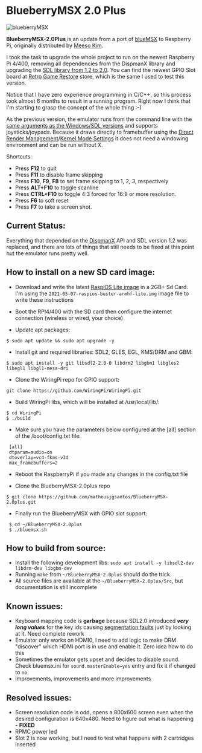BlueberryMSX 2.0 Plus
============
![blueberryMSX](http://i.imgur.com/Tnq9vSY.png "blueberry")

**BlueberryMSX-2.0Plus** is an update from a port of [blueMSX](http://bluemsx.com/) to Raspberry Pi, originally distributed by [Meeso Kim](https://github.com/meesokim).

I took the task to upgrade the whole project to run on the newest Raspberry Pi 4/400, removing all dependencies from the DispmanX library and upgrading the [SDL library from 1.2 to 2.0](https://wiki.libsdl.org/MigrationGuide). You can find the newest GPIO Slot board at [Retro Game Restore](https://retrogamerestore.com/store/rpi400msx/) store, which is the same I used to test this version.

Notice that I have zero experience programming in C/C++, so this process took almost 6 months to result in a running program. Right now I think that I'm starting to grasp the concept of the whole thing :-)

As the previous version, the emulator runs from the command line with the [same arguments as the Windows/SDL versions](http://www.msxblue.com/manual/commandlineargs_c.htm0) and supports joysticks/joypads. Because it draws directly to framebuffer using the [Direct Render Management](https://www.kernel.org/doc/html/v4.15/gpu/introduction.html)/[Kernel Mode Settings](https://www.kernel.org/doc/html/v4.15/gpu/drm-kms.html) it does not need a windowing environment and can be run without X.

Shortcuts:

* Press **F12** to quit
* Press **F11** to disable frame skipping
* Press **F10**, **F9**, **F8** to set frame skipping to 1, 2, 3, respectively
* Press **ALT+F10** to toggle scanline
* Press **CTRL+F10** to toggle 4:3 forced for 16:9 or more resolution.
* Press **F6** to soft reset
* Press **F7** to take a screen shot.

Current Status:
--------------

Everything that depended on the [DispmanX](https://raspberry-projects.com/pi/programming-in-c/display/dispmanx-api/dispmanx-api-general) API and SDL version 1.2 was replaced, and there are lots of things that still needs to be fixed at this point but the emulator runs pretty well.

How to install on a new SD card image:
--------

 - Download and write the latest [RaspiOS Lite image](https://www.raspberrypi.org/software/operating-systems/) in a 2GB+ Sd Card. I'm using the `2021-05-07-raspios-buster-armhf-lite.img` image file to write these instructions

 - Boot the RPI4/400 with the SD card then configure the internet connection (wireless or wired, your choice)

 - Update apt packages:

 `$ sudo apt update && sudo apt upgrade -y`

 - Install git and required libraries: SDL2, GLES, EGL, KMS/DRM and GBM:

  `$ sudo apt install -y git libsdl2-2.0-0 libdrm2 libgbm1 libgles2 libegl1 libgl1-mesa-dri`

 - Clone the WiringPi repo for GPIO support:

  `git clone https://github.com/WiringPi/WiringPi.git`

 - Build WiringPi libs, which will be installed at /usr/local/lib/:
  ```
  $ cd WiringPi
  $ ./build
  ```

 - Make sure you have the parameters below configured at the [all] section of the /boot/config.txt file:
 ```
  [all]
  dtparam=audio=on
  dtoverlay=vc4-fkms-v3d
  max_framebuffers=2
 ```
 - Reboot the RaspberryPi if you made any changes in the config.txt file

 - Clone the BlueberryMSX-2.0plus repo

 `$ git clone https://github.com/matheusjgsantos/BlueberryMSX-2.0plus.git`

 - Finally run the BlueberryMSX with GPIO slot support:
 ```
  $ cd ~/BlueberryMSX-2.0plus
  $ ./bluemsx.sh
 ```

How to build from source:
-----------

- Install the following development libs:
`sudo apt install -y libsdl2-dev libdrm-dev libgbm-dev`
- Running `make` from `~/BlueberryMSX-2.0plus` should do the trick.  
- All source files are available at the `~/BlueberryMSX-2.0plus/Src`, but documentation is still incomplete

Known issues:
-------
 - Keyboard mapping code is **garbage** because SDL2.0 introduced ***very long values*** for the key ids causing [segmentation faults](https://stackoverflow.com/questions/30815857/sdl-keycodes-are-too-big-for-storage) just by looking at it. Need complete rework
 - Emulator only works on HDMI0, I need to add logic to make DRM "discover" which HDMI port is in use and enable it. Zero idea how to do this
 - Sometimes the emulator gets upset and decides to disable sound. Check bluemsx.ini for `sound.masterEnable=yes` entry and fix it if changed to `no`
 - Improvements, improvements and more improvements

Resolved issues:
-------
 - Screen resolution code is odd, opens a 800x600 screen even when the desired configuration is 640x480. Need to figure out what is happening - **FIXED**
 - RPMC power led
 - Slot 2 is now working, but I need to test what happens with 2 cartridges inserted
